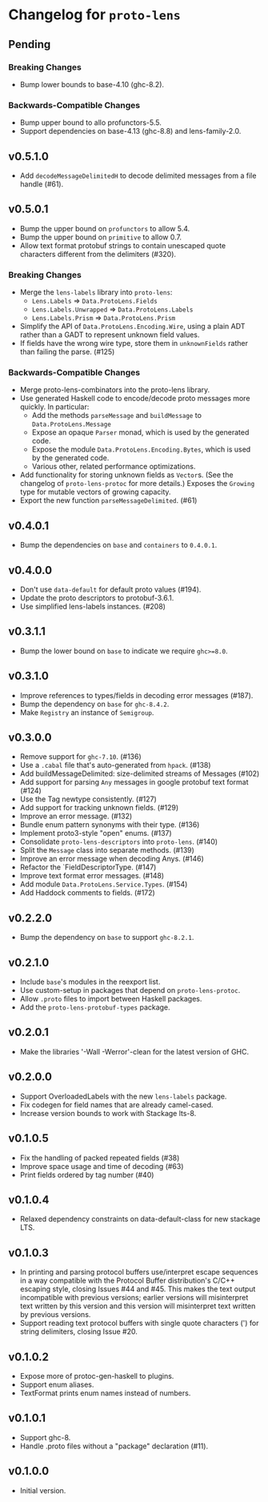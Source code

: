 # Changelog for `proto-lens`

## Pending

### Breaking Changes
- Bump lower bounds to base-4.10 (ghc-8.2).

### Backwards-Compatible Changes
- Bump upper bound to allo profunctors-5.5.
- Support dependencies on base-4.13 (ghc-8.8) and lens-family-2.0.

## v0.5.1.0
- Add `decodeMessageDelimitedH` to decode delimited messages from a file handle
  (#61).

## v0.5.0.1
- Bump the upper bound on `profunctors` to allow 5.4.
- Bump the upper bound on `primitive` to allow 0.7.
- Allow text format protobuf strings to contain unescaped quote characters
  different from the delimiters (#320).

### Breaking Changes
- Merge the `lens-labels` library into `proto-lens`:
    - `Lens.Labels` => `Data.ProtoLens.Fields`
    - `Lens.Labels.Unwrapped` => `Data.ProtoLens.Labels`
    - `Lens.Labels.Prism` => `Data.ProtoLens.Prism`
- Simplify the API of `Data.ProtoLens.Encoding.Wire`, using a plain ADT
  rather than a GADT to represent unknown field values.
- If fields have the wrong wire type, store them in `unknownFields` rather
  than failing the parse. (#125)

### Backwards-Compatible Changes
- Merge proto-lens-combinators into the proto-lens library.
- Use generated Haskell code to encode/decode proto messages more quickly.
  In particular:
  - Add the methods `parseMessage` and `buildMessage` to `Data.ProtoLens.Message`
  - Expose an opaque `Parser` monad, which is used by the generated
    code.
  - Expose the module `Data.ProtoLens.Encoding.Bytes`, which is used
    by the generated code.
  - Various other, related performance optimizations.
- Add functionality for storing unknown fields as `Vector`s.  (See the
  changelog of `proto-lens-protoc` for more details.)  Exposes the
  `Growing` type for mutable vectors of growing capacity.
- Export the new function `parseMessageDelimited`. (#61)

## v0.4.0.1
- Bump the dependencies on `base` and `containers` to `0.4.0.1`.

## v0.4.0.0
- Don't use `data-default` for default proto values (#194).
- Update the proto descriptors to protobuf-3.6.1.
- Use simplified lens-labels instances. (#208)

## v0.3.1.1
- Bump the lower bound on `base` to indicate we require `ghc>=8.0`.

## v0.3.1.0
- Improve references to types/fields in decoding error messages (#187).
- Bump the dependency on `base` for `ghc-8.4.2`.
- Make `Registry` an instance of `Semigroup`.

## v0.3.0.0
- Remove support for `ghc-7.10`. (#136)
- Use a `.cabal` file that's auto-generated from `hpack`. (#138)
- Add buildMessageDelimited: size-delimited streams of Messages (#102)
- Add support for parsing `Any` messages in google protobuf text format (#124)
- Use the Tag newtype consistently. (#127)
- Add support for tracking unknown fields. (#129)
- Improve an error message. (#132)
- Bundle enum pattern synonyms with their type. (#136)
- Implement proto3-style "open" enums. (#137)
- Consolidate `proto-lens-descriptors` into `proto-lens`. (#140)
- Split the `Message` class into separate methods. (#139)
- Improve an error message when decoding Anys. (#146)
- Refactor the `FieldDescriptorType. (#147)
- Improve text format error messages. (#148)
- Add module `Data.ProtoLens.Service.Types`. (#154)
- Add Haddock comments to fields. (#172)

## v0.2.2.0
- Bump the dependency on `base` to support `ghc-8.2.1`.

## v0.2.1.0
- Include `base`'s modules in the reexport list.
- Use custom-setup in packages that depend on `proto-lens-protoc`.
- Allow `.proto` files to import between Haskell packages.
- Add the `proto-lens-protobuf-types` package.

## v0.2.0.1
- Make the libraries '-Wall -Werror'-clean for the latest
  version of GHC.

## v0.2.0.0
- Support OverloadedLabels with the new `lens-labels` package.
- Fix codegen for field names that are already camel-cased.
- Increase version bounds to work with Stackage lts-8.

## v0.1.0.5
- Fix the handling of packed repeated fields (#38)
- Improve space usage and time of decoding (#63)
- Print fields ordered by tag number (#40)

## v0.1.0.4
- Relaxed dependency constraints on data-default-class for
new stackage LTS.

## v0.1.0.3
- In printing and parsing protocol buffers use/interpret escape
sequences in a way compatible with the Protocol Buffer
distribution's C/C++ escaping style, closing Issues #44 and
#45. This makes the text output incompatible with previous
versions; earlier versions will misinterpret text written by this
version and this version will misinterpret text written by
previous versions.
- Support reading text protocol buffers with single quote characters
(') for string delimiters, closing Issue #20.

## v0.1.0.2
- Expose more of protoc-gen-haskell to plugins.
- Support enum aliases.
- TextFormat prints enum names instead of numbers.

## v0.1.0.1
- Support ghc-8.
- Handle .proto files without a "package" declaration (#11).

## v0.1.0.0
- Initial version.
